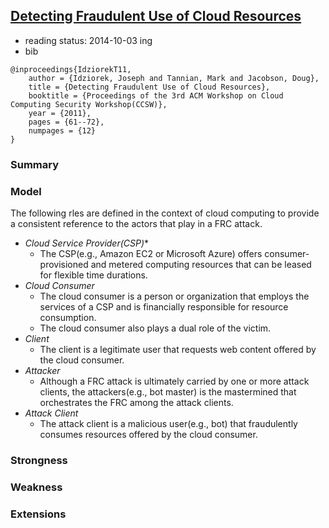 [Detecting Fraudulent Use of Cloud Resources]()
---

- reading status: 2014-10-03 ing
- bib
```
@inproceedings{IdziorekT11,
    author = {Idziorek, Joseph and Tannian, Mark and Jacobson, Doug},
    title = {Detecting Fraudulent Use of Cloud Resources},
    booktitle = {Proceedings of the 3rd ACM Workshop on Cloud Computing Security Workshop(CCSW)},
    year = {2011},
    pages = {61--72},
    numpages = {12}
} 
```

### Summary

### Model
The following rles are defined in the context of cloud computing to provide a consistent reference to the actors that play in a FRC attack.
- *Cloud Service Provider(CSP)**
  - The CSP(e.g., Amazon EC2 or Microsoft Azure) offers consumer-provisioned and metered computing resources that can be leased for flexible time durations.
- *Cloud Consumer*
    - The cloud consumer is a person or organization that employs the services of a CSP and is financially responsible for resource consumption. 
    - The cloud consumer also plays a dual role of the victim.
- *Client*
    - The client is a legitimate user that requests web content offered by the cloud consumer.
- *Attacker*
    - Although a FRC attack is ultimately carried by one or more attack clients, the attackers(e.g., bot master) is the mastermined that orchestrates the FRC among the attack clients. 
- *Attack Client*
    - The attack client is a malicious user(e.g., bot) that fraudulently consumes resources offered by the cloud consumer. 
    
### Strongness

### Weakness


### Extensions
